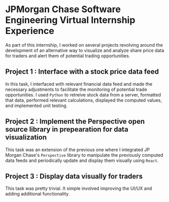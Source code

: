 # JPMorgan Chase Software Engineering Virtual Internship Experience
As part of this internship, I worked on several projects revolving around the development of an alternative way to visualize and analyze share price data for traders and alert them of potential trading opportunities.

## Project 1 : Interface with a stock price data feed
In this task, I interfaced with relevant financial data feed and made the necessary adjustments to facilitate the monitoring of potential trade opportunities. I used `Python` to retreive stock data from a server, formatted that data, performed relevant calculations, displayed the computed values, and implemented unit testing.

## Project 2 : Implement the Perspective open source library in prepearation for data visualization
This task was an extension of the previous one where I integrated JP Morgan Chase's `Perspective` library to manipulate the previously computed data feeds and periodically update and display them visually using `React`.

## Project 3 : Display data visually for traders
This task was pretty trivial. It simple involved improving the UI/UX and adding additional functionality.
